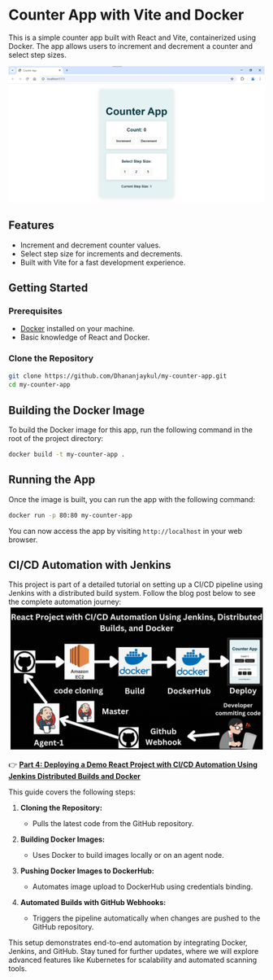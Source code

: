 # Counter App with Vite and Docker

This is a simple counter app built with React and Vite, containerized using Docker. The app allows users to increment and decrement a counter and select step sizes.

![Counter App Screenshot](./image.png)  <!-- Replace with the actual path to your image -->

## Features

- Increment and decrement counter values.
- Select step size for increments and decrements.
- Built with Vite for a fast development experience.

## Getting Started

### Prerequisites

- [Docker](https://www.docker.com/get-started) installed on your machine.
- Basic knowledge of React and Docker.

### Clone the Repository

```bash
git clone https://github.com/Dhananjaykul/my-counter-app.git
cd my-counter-app
```

## Building the Docker Image

To build the Docker image for this app, run the following command in the root of the project directory:

```bash
docker build -t my-counter-app .
```

## Running the App

Once the image is built, you can run the app with the following command:

```bash
docker run -p 80:80 my-counter-app
```

You can now access the app by visiting `http://localhost` in your web browser.

## CI/CD Automation with Jenkins  

This project is part of a detailed tutorial on setting up a CI/CD pipeline using Jenkins with a distributed build system. Follow the blog post below to see the complete automation journey:  
![Counter App Screenshot](./img2.png) 

👉 **[Part 4: Deploying a Demo React Project with CI/CD Automation Using Jenkins Distributed Builds and Docker](https://medium.com/@kulkarnidhananjay89/part-4-deploying-a-demo-react-project-with-ci-cd-automation-using-jenkins-distributed-builds-and-5cacc622321f)**  

This guide covers the following steps:  

1. **Cloning the Repository:**  
   - Pulls the latest code from the GitHub repository.

2. **Building Docker Images:**  
   - Uses Docker to build images locally or on an agent node.  

3. **Pushing Docker Images to DockerHub:**  
   - Automates image upload to DockerHub using credentials binding.  

4. **Automated Builds with GitHub Webhooks:**  
   - Triggers the pipeline automatically when changes are pushed to the GitHub repository.

This setup demonstrates end-to-end automation by integrating Docker, Jenkins, and GitHub. Stay tuned for further updates, where we will explore advanced features like Kubernetes for scalability and automated scanning tools.


